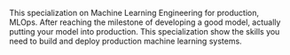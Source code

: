 This specialization on Machine Learning Engineering for production, MLOps. 
After reaching the milestone of developing a good model, actually putting your model into production. 
This specialization show the skills you need to build and deploy production machine learning systems. 
